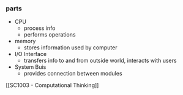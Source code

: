 ### parts
- CPU
	- process info
	- performs operations
- memory
	- stores information used by computer
- I/O Interface
	- transfers info to and from outside world, interacts with users
- System Buis
	- provides connection between modules

[[SC1003 - Computational Thinking]]